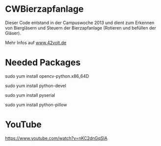 CWBierzapfanlage
================

Dieser Code entstand in der Campuswoche 2013 und dient zum Erkennen von Biergläsern und Steuern der Bierzapfanlage (Rotieren und befüllen der Gläser). 

Mehr Infos auf www.42volt.de 

Needed Packages
==============
sudo yum install opencv-python.x86_64D

sudo yum install python-devel

sudo yum install pyserial

sudo yum install python-pillow

YouTube
===================
https://www.youtube.com/watch?v=nKC2dnGqSlA

